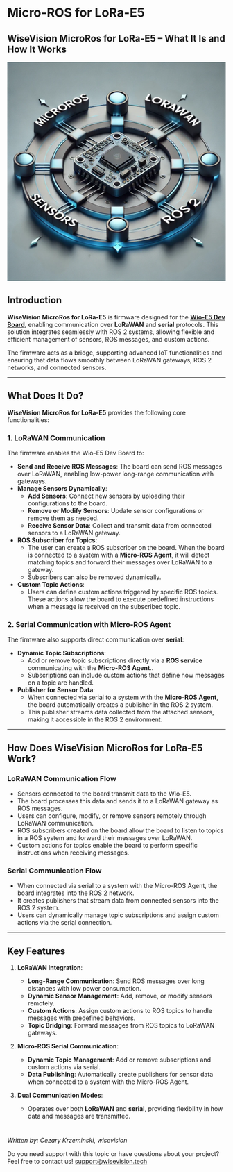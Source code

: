 
# Micro-ROS for LoRa-E5

## WiseVision MicroRos for LoRa-E5 – What It Is and How It Works
![WiseVisiona MicroRos for LoRa-E5](asset/wisevision_microros_for_lora_e5.jpg)
## Introduction
**WiseVision MicroRos for LoRa-E5** is firmware designed for the [**Wio-E5 Dev Board**](https://wiki.seeedstudio.com/LoRa_E5_Dev_Board/), enabling communication over **LoRaWAN** and **serial** protocols. This solution integrates seamlessly with ROS 2 systems, allowing flexible and efficient management of sensors, ROS messages, and custom actions.

The firmware acts as a bridge, supporting advanced IoT functionalities and ensuring that data flows smoothly between LoRaWAN gateways, ROS 2 networks, and connected sensors.

---

## What Does It Do?

**WiseVision MicroRos for LoRa-E5** provides the following core functionalities:

### 1. LoRaWAN Communication
The firmware enables the Wio-E5 Dev Board to:
- **Send and Receive ROS Messages**: The board can send ROS messages over LoRaWAN, enabling low-power long-range communication with gateways.
- **Manage Sensors Dynamically**:
  - **Add Sensors**: Connect new sensors by uploading their configurations to the board.
  - **Remove or Modify Sensors**: Update sensor configurations or remove them as needed.
  - **Receive Sensor Data**: Collect and transmit data from connected sensors to a LoRaWAN gateway.
- **ROS Subscriber for Topics**:
  - The user can create a ROS subscriber on the board. When the board is connected to a system with a **Micro-ROS Agent**, it will detect matching topics and forward their messages over LoRaWAN to a gateway.
  - Subscribers can also be removed dynamically.
- **Custom Topic Actions**:
  - Users can define custom actions triggered by specific ROS topics. These actions allow the board to execute predefined instructions when a message is received on the subscribed topic.

### 2. Serial Communication with Micro-ROS Agent
The firmware also supports direct communication over **serial**:
- **Dynamic Topic Subscriptions**:
  - Add or remove topic subscriptions directly via a **ROS service** communicating with the **Micro-ROS Agent**..
  - Subscriptions can include custom actions that define how messages on a topic are handled.
- **Publisher for Sensor Data**:
  - When connected via serial to a system with the **Micro-ROS Agent**, the board automatically creates a publisher in the ROS 2 system.
  - This publisher streams data collected from the attached sensors, making it accessible in the ROS 2 environment.

---

## How Does WiseVision MicroRos for LoRa-E5 Work?

### LoRaWAN Communication Flow
- Sensors connected to the board transmit data to the Wio-E5.
- The board processes this data and sends it to a LoRaWAN gateway as ROS messages.
- Users can configure, modify, or remove sensors remotely through LoRaWAN communication.
- ROS subscribers created on the board allow the board to listen to topics in a ROS system and forward their messages over LoRaWAN.
- Custom actions for topics enable the board to perform specific instructions when receiving messages.

### Serial Communication Flow
- When connected via serial to a system with the Micro-ROS Agent, the board integrates into the ROS 2 network.
- It creates publishers that stream data from connected sensors into the ROS 2 system.
- Users can dynamically manage topic subscriptions and assign custom actions via the serial connection.

---

## Key Features

1. **LoRaWAN Integration**:
   - **Long-Range Communication**: Send ROS messages over long distances with low power consumption.
   - **Dynamic Sensor Management**: Add, remove, or modify sensors remotely.
   - **Custom Actions**: Assign custom actions to ROS topics to handle messages with predefined behaviors.
   - **Topic Bridging**: Forward messages from ROS topics to LoRaWAN gateways.

2. **Micro-ROS Serial Communication**:
   - **Dynamic Topic Management**: Add or remove subscriptions and custom actions via serial.
   - **Data Publishing**: Automatically create publishers for sensor data when connected to a system with the Micro-ROS Agent.

3. **Dual Communication Modes**:
   - Operates over both **LoRaWAN** and **serial**, providing flexibility in how data and messages are transmitted.

#
_Written by: Cezary Krzeminski, wisevision_ 

Do you need support with this topic or have questions about your project? Feel free to contact us! [support@wisevision.tech](mailto:support@wisevision.tech)

